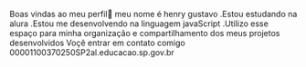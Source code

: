 Boas vindas ao meu perfil💙
meu nome é henry gustavo 
.Estou estudando na alura 
.Estou me desenvolvendo na linguagem javaScript
.Utilizo esse espaço para minha organização e compartilhamento dos meus projetos desenvolvidos
Voçê entrar em contato comigo 
00001100370250SP2al.educacao.sp.gov.br
